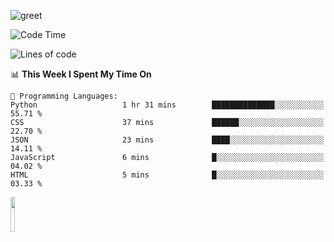 ![greet](https://user-images.githubusercontent.com/44234583/146624354-9d461392-3676-4e7a-b12f-debc7319f53b.gif) 


<!--START_SECTION:waka-->
![Code Time](http://img.shields.io/badge/Code%20Time-522%20hrs%2027%20mins-blue)

![Lines of code](https://img.shields.io/badge/From%20Hello%20World%20I%27ve%20Written-3.9%20million%20lines%20of%20code-blue)

📊 **This Week I Spent My Time On** 

```text
💬 Programming Languages: 
Python                   1 hr 31 mins        ██████████████░░░░░░░░░░░   55.71 % 
CSS                      37 mins             ██████░░░░░░░░░░░░░░░░░░░   22.70 % 
JSON                     23 mins             ████░░░░░░░░░░░░░░░░░░░░░   14.11 % 
JavaScript               6 mins              █░░░░░░░░░░░░░░░░░░░░░░░░   04.02 % 
HTML                     5 mins              █░░░░░░░░░░░░░░░░░░░░░░░░   03.33 % 
```


<!--END_SECTION:waka-->
<img src="https://user-images.githubusercontent.com/44234583/191059235-95ebfce1-7fc7-4eee-baff-214d902e7c18.gif" width="12%"/>

